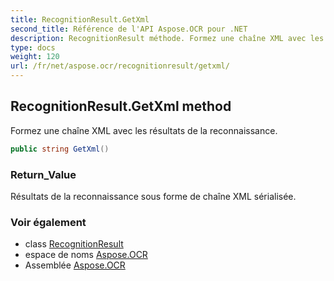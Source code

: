 ```yaml
---
title: RecognitionResult.GetXml
second_title: Référence de l'API Aspose.OCR pour .NET
description: RecognitionResult méthode. Formez une chaîne XML avec les résultats de la reconnaissance.
type: docs
weight: 120
url: /fr/net/aspose.ocr/recognitionresult/getxml/
---
```

## RecognitionResult.GetXml method

Formez une chaîne XML avec les résultats de la reconnaissance.

```csharp
public string GetXml()
```

### Return_Value

Résultats de la reconnaissance sous forme de chaîne XML sérialisée.

### Voir également

* class [RecognitionResult](../)
* espace de noms [Aspose.OCR](../../recognitionresult/)
* Assemblée [Aspose.OCR](../../../)


